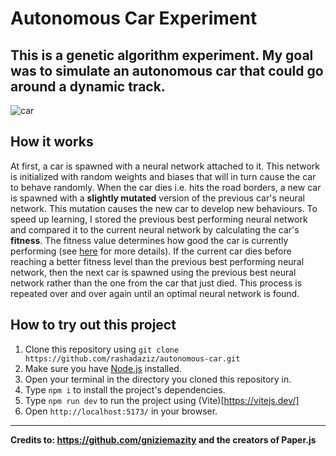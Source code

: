 # Autonomous Car Experiment
This is a genetic algorithm experiment. My goal was to simulate an autonomous car that could go around a dynamic track.
---
![car](https://user-images.githubusercontent.com/70852167/235879832-864aca59-df13-457a-84c6-d3a5373ea4b1.gif)
## How it works
At first, a car is spawned with a neural network attached to it. This network is initialized with random weights and biases that will in turn cause the car to behave randomly. When the car dies i.e. hits the road borders, a new car is spawned with a
**slightly mutated** version of the previous car's neural network. This mutation causes the new car to develop new behaviours. To speed up learning, I stored the previous best performing neural network and compared it to the current neural network by
calculating the car's **fitness**. The fitness value determines how good the car is currently performing (see [here](https://github.com/rashadaziz/autonomous-car/blob/master/src/backend/calculate-fitness.ts) for more details). If the current car dies
before reaching a better fitness level than the previous best performing neural network, then the next car is spawned using the previous best neural network rather than the one from the car that just died. This process is repeated over and over again
until an optimal neural network is found.

## How to try out this project
1. Clone this repository using `git clone https://github.com/rashadaziz/autonomous-car.git`
2. Make sure you have [Node.js](https://nodejs.org/en) installed.
3. Open your terminal in the directory you cloned this repository in.
4. Type `npm i` to install the project's dependencies.
5. Type `npm run dev` to run the project using (Vite)[https://vitejs.dev/]
6. Open `http://localhost:5173/` in your browser.
---
**Credits to: https://github.com/gniziemazity and the creators of Paper.js**
